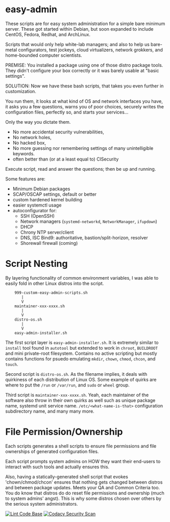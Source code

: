# easy-admin
These scripts are for easy system administration for a
simple bare minimum server.  These got started within Debian, but soon expanded to include CentOS, Fedora, Redhat, and ArchLinux.  

Scripts that would only help white-lab managers; and also to help us bare-metal configurators, test jockeys, cloud virtualizers, network grokkers, and home-bounded computer scientists.

PREMISE: You installed a package using one of those distro package tools. They didn't configure your box correctly or it was barely usable at "basic settings".

SOLUTION: Now we have these bash scripts, that takes you even further in customization.

You run them,
it looks at what kind of OS and network interfaces you have,
it asks you a few questions, warns you of poor choices,
securely writes the configuration files, perfectly so,
and starts your services...

Only the way you dictate them.

* No more accidental security vulnerabilities,
* No network holes,
* No hacked box,
* No more guessing nor remembering settings of many unintelligible keywords.
* often better than (or at a least equal to) CISecurity

Execute script, read and answer the questions; then be up and running.

Some features are:

* Minimum Debian packages
* SCAP/OSCAP settings, default or better
* custom hardened kernel building
* easier systemctl usage
* autoconfigurator for:
  * SSH (OpenSSH)
  * Network managers (`systemd-networkd`, `NetworkManager`, `ifupdown`)
  * DHCP
  * Chrony NTP server/client
  * DNS, ISC Bind9: authoritative, bastion/split-horizon, resolver
  * Shorewall firewall (coming)

Script Nesting
==============
By layering functionality of common environment variables, I was able to easily fold in other Linux distros into the script.

```
    999-custom-easy-admin-scripts.sh
       |
       V
    maintainer-xxx-xxxx.sh
       |
       V
    distro-os.sh
       |
       V
    easy-admin-installer.sh
```

The first script layer is `easy-admin-installer.sh`.  It is extremely similar to `install` tool found in `autotool` but extended to work in `chroot`, `BUILDROOT` and mini private-root filesystem.  Contains no active scripting but mostly contains functions for psuedo emulating `mkdir`, `chown`, `chmod`, `chcon`, and `touch`.

Second script is `distro-os.sh`.  As the filename implies, it deals with quirkiness of each distribution of Linux OS.  Some example of quirks are where to put the `/run` or `/var/run`, and `sudo` or `wheel` group.

Third script is `maintainer-xxx-xxxx.sh`.  Yeah, each maintainer of the software also throw in their own quirks as well such as unique package name, systemd unit service name. `/etc/<what-name-is-that>` configuration subdirectory name, and many many more.

File Permission/Ownership
=========================
Each scripts generates a shell scripts to ensure file permissions and file ownerships of generated configuration files.

Each script prompts system admins on HOW they want their end-users to interact with such tools and actually ensures this.

Also, having a statically-generated shell script that evokes 'chown/chmod/chcon' ensures that nothing gets changed between distros and between package updates.  Meets your QA and Common Criteria too.  You do know that distros do do reset file permissions and ownership (much to system admins' angst).  This is why some distros chosen over others by the serious system administrators.

[![Lint Code Base](https://github.com/egberts/easy-admin/actions/workflows/super-linter.yml/badge.svg)](https://github.com/egberts/easy-admin/actions/workflows/super-linter.yml) [![Codacy Security Scan](https://github.com/egberts/easy-admin/actions/workflows/codacy-analysis.yml/badge.svg)](https://github.com/egberts/easy-admin/actions/workflows/codacy-analysis.yml) 
